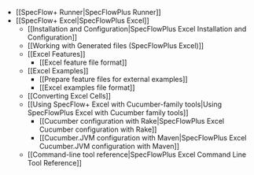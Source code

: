 * [[SpecFlow+ Runner|SpecFlowPlus Runner]]
* [[SpecFlow+ Excel|SpecFlowPlus Excel]]
  * [[Installation and Configuration|SpecFlowPlus Excel Installation and Configuration]]
  * [[Working with Generated files (SpecFlowPlus Excel)]]
  * [[Excel Features]]
    * [[Excel feature file format]]
  * [[Excel Examples]]
    * [[Prepare feature files for external examples]]
    * [[Excel examples file format]]
  * [[Converting Excel Cells]]
  * [[Using SpecFlow+ Excel with Cucumber-family tools|Using SpecFlowPlus Excel with Cucumber family tools]]
    * [[Cucumber configuration with Rake|SpecFlowPlus Excel Cucumber configuration with Rake]]
    * [[Cucumber.JVM configuration with Maven|SpecFlowPlus Excel Cucumber.JVM configuration with Maven]]
  * [[Command-line tool reference|SpecFlowPlus Excel Command Line Tool Reference]]
